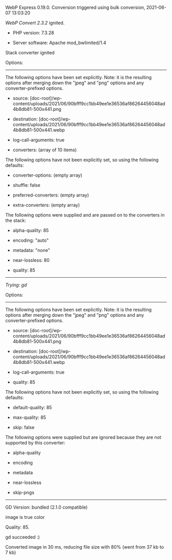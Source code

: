 WebP Express 0.19.0. Conversion triggered using bulk conversion, 2021-06-07 13:03:20

*WebP Convert 2.3.2*  ignited.
- PHP version: 7.3.28
- Server software: Apache mod_bwlimited/1.4

Stack converter ignited

Options:
------------
The following options have been set explicitly. Note: it is the resulting options after merging down the "jpeg" and "png" options and any converter-prefixed options.
- source: [doc-root]/wp-content/uploads/2021/06/90bfff9cc1bb49ee1e36536af86264456048ad4b8db81-500x441.png
- destination: [doc-root]/wp-content/uploads/2021/06/90bfff9cc1bb49ee1e36536af86264456048ad4b8db81-500x441.webp
- log-call-arguments: true
- converters: (array of 10 items)

The following options have not been explicitly set, so using the following defaults:
- converter-options: (empty array)
- shuffle: false
- preferred-converters: (empty array)
- extra-converters: (empty array)

The following options were supplied and are passed on to the converters in the stack:
- alpha-quality: 85
- encoding: "auto"
- metadata: "none"
- near-lossless: 80
- quality: 85
------------


*Trying: gd* 

Options:
------------
The following options have been set explicitly. Note: it is the resulting options after merging down the "jpeg" and "png" options and any converter-prefixed options.
- source: [doc-root]/wp-content/uploads/2021/06/90bfff9cc1bb49ee1e36536af86264456048ad4b8db81-500x441.png
- destination: [doc-root]/wp-content/uploads/2021/06/90bfff9cc1bb49ee1e36536af86264456048ad4b8db81-500x441.webp
- log-call-arguments: true
- quality: 85

The following options have not been explicitly set, so using the following defaults:
- default-quality: 85
- max-quality: 85
- skip: false

The following options were supplied but are ignored because they are not supported by this converter:
- alpha-quality
- encoding
- metadata
- near-lossless
- skip-pngs
------------

GD Version: bundled (2.1.0 compatible)
image is true color
Quality: 85. 
gd succeeded :)

Converted image in 30 ms, reducing file size with 80% (went from 37 kb to 7 kb)
